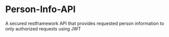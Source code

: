 # Person-Info-API
A secured restframework API that provides requested person information to only authorized requests using JWT
